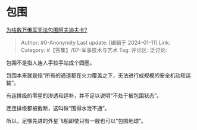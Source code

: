 # 包围
[为啥数万俄军无法包围阿夫迪夫卡?](https://www.zhihu.com/question/635080975/answer/3358075399)

> Author: #0-Anonymity
> Last update: [编辑于 2024-01-11]
> Link:
> Category: #【答集】/07-军事技术与艺术 
> Tag:
> 评论区:
> 泛讨论:

包围不是指人连人手拉手站成个圆圈。

包围本来就是指“所有的通道都在火力覆盖之下，无法进行成规模的安全机动和运输”。

有连排级的零星的渗透和运补，并不足以说明“不处于被包围状态”。

连连排级都被截断，这叫做“围得水泄不通”。

所以，足够先进的外星飞船即使只有一艘也可以“包围地球”。

